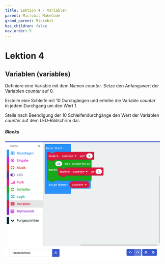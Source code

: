 ```yaml
---
title: Lektion 4 - Variablen
parent: Microbit MakeCode
grand_parent: Microbit
has_children: false
nav_order: 5
---
```


# Lektion 4

## Variablen (variables)

Definiere eine Variable mit dem Namen _counter_. Setze den Anfangswert der Variablen _counter_ auf 0.

Erstelle eine Schleife mit 10 Durchgängen und erhöhe die Variable _counter_ in jedem Durchgang um den Wert 1.

Stelle nach Beendigung der 10 Schleifendurchgänge den Wert der Variablen _counter_ auf dem LED-Bildschirm dar.

##### Blocks

![Screenshot](./screenshot.png "Screenshot")
